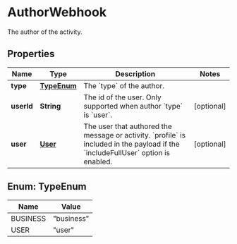 

# AuthorWebhook

The author of the activity.

## Properties

| Name | Type | Description | Notes |
|------------ | ------------- | ------------- | -------------|
|**type** | [**TypeEnum**](#TypeEnum) | The &#x60;type&#x60; of the author. |  |
|**userId** | **String** | The id of the user. Only supported when author &#x60;type&#x60; is &#x60;user&#x60;. |  [optional] |
|**user** | [**User**](User.md) | The user that authored the message or activity. &#x60;profile&#x60; is included in the payload if the &#x60;includeFullUser&#x60; option is enabled. |  [optional] |



## Enum: TypeEnum

| Name | Value |
|---- | -----|
| BUSINESS | &quot;business&quot; |
| USER | &quot;user&quot; |



